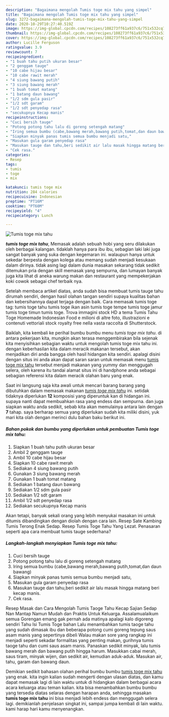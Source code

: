```yaml
---
description: "Bagaimana mengolah Tumis toge mix tahu yang simpel"
title: "Bagaimana mengolah Tumis toge mix tahu yang simpel"
slug: 3272-bagaimana-mengolah-tumis-toge-mix-tahu-yang-simpel
date: 2020-10-29T10:27:40.519Z
image: https://img-global.cpcdn.com/recipes/108273ff61a937c6/751x532cq70/tumis-toge-mix-tahu-foto-resep-utama.jpg
thumbnail: https://img-global.cpcdn.com/recipes/108273ff61a937c6/751x532cq70/tumis-toge-mix-tahu-foto-resep-utama.jpg
cover: https://img-global.cpcdn.com/recipes/108273ff61a937c6/751x532cq70/tumis-toge-mix-tahu-foto-resep-utama.jpg
author: Lucille Ferguson
ratingvalue: 3.9
reviewcount: 7
recipeingredient:
- "1 buah tahu putih ukuran besar"
- "2 genggam tauge"
- "10 cabe hijau besar"
- "10 cabe rawit merah"
- "4 siung bawang putih"
- "3 siung bawang merah"
- "1 buah tomat matang"
- "1 batang daun bawang"
- "1/2 sdm gula pasir"
- "1/2 sdt garam"
- "1/2 sdt penyedap rasa"
- "secukupnya Kecap manis"
recipeinstructions:
- "Cuci bersih tauge"
- "Potong potong tahu lalu di goreng setengah matang"
- "Iring semua bumbu (cabe,bawang merah,bawang putih,tomat,dan daun bawang)"
- "Siapkan minyak panas tumis semua bumbu menjadi satu,"
- "Masukan gula garam penyedap rasa"
- "Masukan tauge dan tahu,beri sedikit air lalu masak hingga matang beri kecap manis."
- "Cek rasa."
categories:
- Resep
tags:
- tumis
- toge
- mix

katakunci: tumis toge mix 
nutrition: 284 calories
recipecuisine: Indonesian
preptime: "PT16M"
cooktime: "PT60M"
recipeyield: "4"
recipecategory: Lunch

---
```



![Tumis toge mix tahu](https://img-global.cpcdn.com/recipes/108273ff61a937c6/751x532cq70/tumis-toge-mix-tahu-foto-resep-utama.jpg)

<b><i>tumis toge mix tahu</i></b>, Memasak adalah sebuah hobi yang seru dilakukan oleh berbagai kalangan. tidaklah hanya para ibu ibu, sebagian laki laki juga sangat banyak yang suka dengan kegemaran ini. walaupun hanya untuk sekedar berpesta dengan kolega atau memang sudah menjadi kesukaan dalam dirinya. tidak asing lagi dalam dunia masakan sekarang tidak sedikit ditemukan pria dengan skill memasak yang sempurna, dan lumayan banyak juga kita lihat di aneka warung makan dan restaurant yang mempekerjakan koki cowok sebagai chef terbaik nya.

Setelah membaca artikel diatas, anda sudah bisa membuat tumis tauge tahu dirumah sendiri, dengan hasil olahan tangan sendiri supaya kualitas bahan dan kebersihannya dapat terjaga dengan baik. Cara memasak tumis toge tag: tumis toge tahu tumis toge ikan asin tumis toge tempe tumis toge jamur tumis toge timun tumis toge. Trova immagini stock HD a tema Tumis Tahu Toge Homemade Indonesian Food e milioni di altre foto, illustrazioni e contenuti vettoriali stock royalty free nella vasta raccolta di Shutterstock.

Baiklah, kita kembali ke perihal bumbu bumbu menu <i>tumis toge mix tahu</i>. di antara pekerjaan kita, mungkin akan terasa menggembirakan bila sejenak kita menyisihkan sebagian waktu untuk mengolah tumis toge mix tahu ini. dengan keberhasilan kita dalam meracik makanan tersebut, akan menjadikan diri anda bangga oleh hasil hidangan kita sendiri. apalagi disini dengan situs ini anda akan dapat saran saran untuk memasak menu <u>tumis toge mix tahu</u> tersebut menjadi makanan yang yummy dan menggugah selera, oleh karena itu tandai alamat situs ini di handphone anda sebagai sebagian referensi kita dalam meracik olahan baru yang enak.


Saat ini langsung saja kita awali untuk mencari barang barang yang dibutuhkan dalam memasak makanan <u><i>tumis toge mix tahu</i></u> ini. setidak tidaknya diperlukan <b>12</b> komposisi yang diperuntuk kan di hidangan ini. supaya nanti dapat membuahkan rasa yang endess dan sempurna. dan juga siapkan waktu anda sedikit, sebab kita akan memulainya antara lain dengan <b>7</b> tahap. saya berharap semua yang diperlukan sudah kita miliki disini, yuk mari kita olah dengan merinci dulu bahan baku berikut ini.

<!--inarticleads1-->

##### Bahan pokok dan bumbu yang diperlukan untuk pembuatan Tumis toge mix tahu:

1. Siapkan 1 buah tahu putih ukuran besar
1. Ambil 2 genggam tauge
1. Ambil 10 cabe hijau besar
1. Siapkan 10 cabe rawit merah
1. Sediakan 4 siung bawang putih
1. Gunakan 3 siung bawang merah
1. Gunakan 1 buah tomat matang
1. Sediakan 1 batang daun bawang
1. Sediakan 1/2 sdm gula pasir
1. Sediakan 1/2 sdt garam
1. Ambil 1/2 sdt penyedap rasa
1. Sediakan secukupnya Kecap manis


Akan tetapi, banyak sekali orang yang lebih menyukai masakan ini untuk ditumis dibandingkan dengan diolah dengan cara lain. Resep Sate Kambing Tumis Terong Enak Sedap. Resep Tumis Toge Tahu Yang Lezat. Penasaran seperti apa cara membuat tumis tauge sederhana? 

<!--inarticleads2-->

##### Langkah-langkah menyiapkan Tumis toge mix tahu:

1. Cuci bersih tauge
1. Potong potong tahu lalu di goreng setengah matang
1. Iring semua bumbu (cabe,bawang merah,bawang putih,tomat,dan daun bawang)
1. Siapkan minyak panas tumis semua bumbu menjadi satu,
1. Masukan gula garam penyedap rasa
1. Masukan tauge dan tahu,beri sedikit air lalu masak hingga matang beri kecap manis.
1. Cek rasa.


Resep Masak dan Cara Mengolah Tumis Taoge Tahu Kecap Sajian Sedap Nan Mantap Namun Mudah dan Praktis Untuk Keluarga. Assalamualaikum semua Gorengan emang gak pernah ada matinya apalagi kalo digoreng sendiri Tahu Isi Tumis Toge bahan Lalu menambahkan tumis taoge tahu yang sudah dimasak ibu dan beberapa potong cumi goreng tepung saus asam manis yang sepertinya dibeli Walau makan sore yang rangkap ini menjadi seperti sekadar formalitas yang penting makan, gurihnya tumis taoge tahu dan cumi saus asam manis. Panaskan sedikit minyak, lalu tumis bawang merah dan bawang putih hingga harum. Masukkan cabai merah, saus tiram, minyak wijen, dan sedikit air, kemudian aduk-aduk. Masukan air, tahu, garam dan bawang daun. 

Demikian sedikit bahasan olahan perihal bumbu bumbu <u>tumis toge mix tahu</u> yang enak. kita ingin kalian sudah mengerti dengan ulasan diatas, dan kamu dapat memasak lagi di lain waktu untuk di hidangkan dalam berbagai acara acara keluarga atau teman kalian. kita bisa menambahkan bumbu bumbu yang tersedia diatas selaras dengan harapan anda, sehingga masakan <b>tumis toge mix tahu</b> ini bisa menjadi lebih endess dan menggugah selera lagi. demikianlah penjelasan singkat ini, sampai jumpa kembali di lain waktu. kami harap hari kamu menyenangkan.
